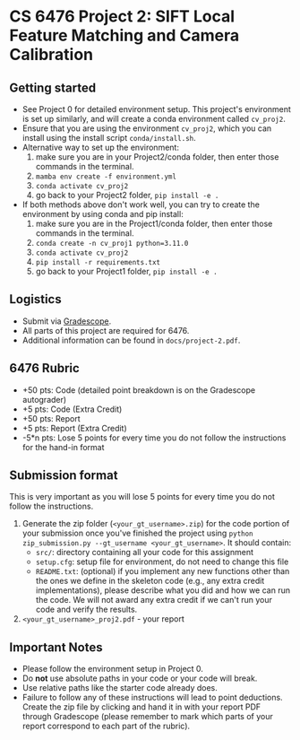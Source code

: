 # CS 6476 Project 2: SIFT Local Feature Matching and Camera Calibration

## Getting started

- See Project 0 for detailed environment setup. This project's environment is set up similarly, and will create a conda environment called `cv_proj2`.
- Ensure that you are using the environment `cv_proj2`, which you can install using the install script `conda/install.sh`. 
- Alternative way to set up the environment:
  1. make sure you are in your Project2/conda folder, then enter those commands in the terminal.
  2. ```mamba env create -f environment.yml```
  3. ```conda activate cv_proj2```
  4. go back to your Project2 folder, ```pip install -e .```
- If both methods above don't work well, you can try to create the environment by using conda and pip install:
  1. make sure you are in the Project1/conda folder, then enter those commands in the terminal.
  2. ```conda create -n cv_proj1 python=3.11.0```
  3. ```conda activate cv_proj2```
  4. ```pip install -r requirements.txt```
  5. go back to your Project1 folder, ```pip install -e .```

## Logistics

- Submit via [Gradescope](https://gradescope.com).
- All parts of this project are required for 6476.
- Additional information can be found in `docs/project-2.pdf`.

## 6476 Rubric

- +50 pts: Code (detailed point breakdown is on the Gradescope autograder)
- +5 pts: Code (Extra Credit)
- +50 pts: Report
- +5 pts: Report (Extra Credit)
- -5*n pts: Lose 5 points for every time you do not follow the instructions for the hand-in format

## Submission format

This is very important as you will lose 5 points for every time you do not follow the instructions.

1. Generate the zip folder (`<your_gt_username>.zip`) for the code portion of your submission once you've finished the project using `python zip_submission.py --gt_username <your_gt_username>`. It should contain:
    - `src/`: directory containing all your code for this assignment
    - `setup.cfg`: setup file for environment, do not need to change this file
    - `README.txt`: (optional) if you implement any new functions other than the ones we define in the skeleton code (e.g., any extra credit implementations), please describe what you did and how we can run the code. We will not award any extra credit if we can't run your code and verify the results.
2. `<your_gt_username>_proj2.pdf` - your report


## Important Notes

- Please follow the environment setup in Project 0.
- Do **not** use absolute paths in your code or your code will break.
- Use relative paths like the starter code already does.
- Failure to follow any of these instructions will lead to point deductions. Create the zip file by clicking and hand it in with your report PDF through Gradescope (please remember to mark which parts of your report correspond to each part of the rubric).
